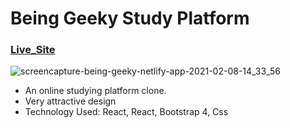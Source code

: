 # Being Geeky Study Platform 
### [Live_Site](https://being-geeky.netlify.app/)

![screencapture-being-geeky-netlify-app-2021-02-08-14_33_56](https://user-images.githubusercontent.com/68294925/107198677-6f5d9f80-6a1b-11eb-9ba0-e90a90255bc3.png)

* An online studying platform clone.
* Very attractive design
* Technology Used: React, React, Bootstrap 4, Css


